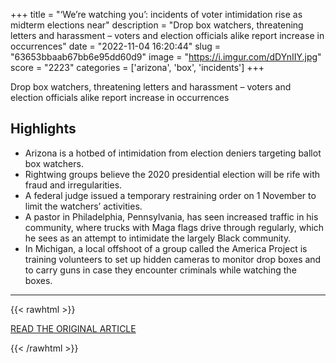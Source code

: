 +++
title = "‘We’re watching you’: incidents of voter intimidation rise as midterm elections near"
description = "Drop box watchers, threatening letters and harassment – voters and election officials alike report increase in occurrences"
date = "2022-11-04 16:20:44"
slug = "63653bbaab67bb6e95dd60d9"
image = "https://i.imgur.com/dDYnIIY.jpg"
score = "2223"
categories = ['arizona', 'box', 'incidents']
+++

Drop box watchers, threatening letters and harassment – voters and election officials alike report increase in occurrences

## Highlights

- Arizona is a hotbed of intimidation from election deniers targeting ballot box watchers.
- Rightwing groups believe the 2020 presidential election will be rife with fraud and irregularities.
- A federal judge issued a temporary restraining order on 1 November to limit the watchers’ activities.
- A pastor in Philadelphia, Pennsylvania, has seen increased traffic in his community, where trucks with Maga flags drive through regularly, which he sees as an attempt to intimidate the largely Black community.
- In Michigan, a local offshoot of a group called the America Project is training volunteers to set up hidden cameras to monitor drop boxes and to carry guns in case they encounter criminals while watching the boxes.

---

{{< rawhtml >}}
  <p class="article-category">
    <a target="_blank" href="https://www.theguardian.com/us-news/2022/nov/04/voter-intimidation-midterm-elections-arizona">READ THE ORIGINAL ARTICLE</a>
  </p>
{{< /rawhtml >}}

